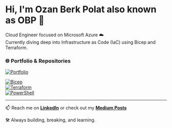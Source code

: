 # Hi, I'm Ozan Berk Polat also known as OBP 👋

Cloud Engineer focused on Microsoft Azure ☁️  
Currently diving deep into Infrastructure as Code (IaC) using Bicep and Terraform.

### 🌐 Portfolio & Repositories
[![Portfolio](https://img.shields.io/badge/🌟-My_Portfolio-blue?style=for-the-badge)](https://ozanberkpolat.github.io)

[![Bicep](https://img.shields.io/badge/💻-Bicep-blue?style=for-the-badge)](https://github.com/ozanberkpolat/Bicep)  
[![Terraform](https://img.shields.io/badge/💻-Terraform-blue?style=for-the-badge)](https://github.com/ozanberkpolat/Terraform)  
[![PowerShell](https://img.shields.io/badge/💻-PowerShell-blue?style=for-the-badge)](https://github.com/ozanberkpolat/Powershell)

---

📫 Reach me on [**LinkedIn**](https://www.linkedin.com/in/ozan-berk-polat/) or check out my [**Medium Posts**](https://medium.com/@ozanberkpolat)  

🛠️ Always building, breaking, and learning.
